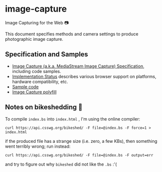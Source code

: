 image-capture
=============

Image Capturing for the Web :camera:

This document specifies methods and camera settings to produce photographic image capture.

Specification and Samples
-------------
* [Image Capture (a.k.a. MediaStream Image Capture) Specification](https://w3c.github.io/mediacapture-image/), including code samples.
* [Implementation Status](implementation-status.md) describes various browser support on platforms, hardware compatibility, etc.
* [Sample code](https://rawgit.com/Miguelao/demos/master/imagecapture.html)
* [Image Capture polyfill](https://github.com/dandv/imagecapture)

Notes on bikeshedding :bicyclist:
--------------

To compile `index.bs` into `index.html` , I'm using the online compiler:

```
curl https://api.csswg.org/bikeshed/ -F file=@index.bs -F force=1 > index.html
```

if the produced file has a strange size (i.e. zero, a few KBs), then something went terribly wrong; run instead:

```
curl https://api.csswg.org/bikeshed/ -F file=@index.bs -F output=err
```

and try to figure out why `bikeshed` did not like the `.bs` :'(
